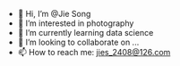 - 👋 Hi, I’m @Jie Song
- 👀 I’m interested in photography
- 🌱 I’m currently learning data science
- 💞️ I’m looking to collaborate on ...
- 📫 How to reach me: jies_2408@126.com

<!---
Jesslikecat/Jesslikecat is a ✨ special ✨ repository because its `README.md` (this file) appears on your GitHub profile.
You can click the Preview link to take a look at your changes.
--->
